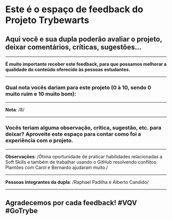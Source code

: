 # Este é o espaço de feedback do Projeto Trybewarts
## Aqui você e sua dupla poderão avaliar o projeto, deixar comentários, críticas, sugestões...

---

**É muito importante receber este feedback, para que possamos melhorar a qualidade do conteúdo oferecido às pessoas estudantes.**

---

### Qual nota vocês dariam para este projeto (0 à 10, sendo 0 muito ruim e 10 muito bom):

---

**Nota**: /8/

---

### Vocês teriam alguma observação, crítica, sugestão, etc. para deixar? Aproveite este espaço para contar como foi a experiência com o projeto.

---

**Observações**: /Ótima oportunidade de praticar habilidades relacionadas a Soft Skills e também de trabalhar usando o GitHub resolvendo conflitos. Plantões com Carol e Bernardo ajudaram muito./

---

**Pessoas integrantes da dupla**: /Raphael Padilha e Alberto Candido/

---

## Agradecemos por cada feedback! #VQV #GoTrybe
